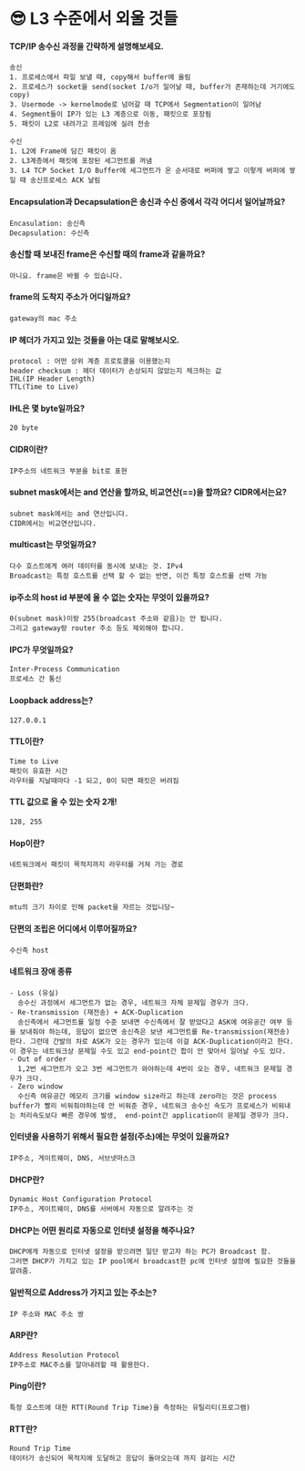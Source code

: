 # 😎 L3 수준에서 외울 것들

#### TCP/IP 송수신 과정을 간략하게 설명해보세요.

    송신
    1. 프로세스에서 파일 보낼 때, copy해서 buffer에 올림
    2. 프로세스가 socket을 send(socket I/o가 일어날 때, buffer가 존재하는데 거기에도 copy)
    3. Usermode -> kernelmode로 넘어갈 때 TCP에서 Segmentation이 일어남
    4. Segment들이 IP가 있는 L3 계층으로 이동, 패킷으로 포장됨
    5. 패킷이 L2로 내려가고 프레임에 실려 전송
    
    수신
    1. L2에 Frame에 담긴 패킷이 옴
    2. L3계층에서 패킷에 포장된 세그먼트를 꺼냄
    3. L4 TCP Socket I/O Buffer에 세그먼트가 온 순서대로 버퍼에 쌓고 이렇게 버퍼에 쌓일 때 송신프로세스 ACK 날림

#### Encapsulation과 Decapsulation은 송신과 수신 중에서 각각 어디서 일어날까요?

    Encasulation: 송신측
    Decapsulation: 수신측

#### 송신할 때 보내진 frame은 수신할 때의 frame과 같을까요?

    아니요. frame은 바뀔 수 있습니다.

#### frame의 도착지 주소가 어디일까요?

    gateway의 mac 주소

#### IP 헤더가 가지고 있는 것들을 아는 대로 말해보시오.

    protocol : 어떤 상위 계층 프로토콜을 이용했는지
    header checksum : 헤더 데이터가 손상되지 않았는지 체크하는 값
    IHL(IP Header Length)
    TTL(Time to Live)

#### IHL은 몇 byte일까요?

    20 byte

#### CIDR이란?

    IP주소의 네트워크 부분을 bit로 표현

#### subnet mask에서는 and 연산을 할까요, 비교연산(==)을 할까요? CIDR에서는요?

    subnet mask에서는 and 연산입니다.
    CIDR에서는 비교연산입니다.

#### multicast는 무엇일까요?

    다수 호스트에게 여러 데이터를 동시에 보내는 것. IPv4
    Broadcast는 특정 호스트를 선택 할 수 없는 반면, 이건 특정 호스트를 선택 가능

#### ip주소의 host id 부분에 올 수 없는 숫자는 무엇이 있을까요?

    0(subnet mask)이랑 255(broadcast 주소와 같음)는 안 됩니다.
    그리고 gateway랑 router 주소 등도 제외해야 합니다.

#### IPC가 무엇일까요?

    Inter-Process Communication
    프로세스 간 통신

#### Loopback address는?

    127.0.0.1

#### TTL이란?

    Time to Live
    패킷이 유효한 시간 
    라우터를 지날때마다 -1 되고, 0이 되면 패킷은 버려짐

#### TTL 값으로 올 수 있는 숫자 2개!

    128, 255

#### Hop이란?

    네트워크에서 패킷이 목적지까지 라우터를 거쳐 가는 경로

#### 단편화란?

    mtu의 크기 차이로 인해 packet을 자르는 것입니당~

#### 단편의 조립은 어디에서 이루어질까요?

    수신측 host

#### 네트워크 장애 종류

    - Loss (유실)
      송수신 과정에서 세그먼트가 없는 경우, 네트워크 자체 문제일 경우가 크다.
    - Re-transmission (재전송) + ACK-Duplication
      송신측에서 세그먼트를 일정 수준 보내면 수신측에서 잘 받았다고 ASK에 여유공간 여부 등을 보내줘야 하는데, 응답이 없으면 송신측은 보낸 세그먼트를 Re-transmission(재전송) 한다. 그런데 간발의 차로 ASK가 오는 경우가 있는데 이걸 ACK-Duplication이라고 한다. 이 경우는 네트워크상 문제일 수도 있고 end-point간 합이 안 맞아서 일어날 수도 있다.
    - Out of order
      1,2번 세그먼트가 오고 3번 세그먼트가 와야하는데 4번이 오는 경우, 네트워크 문제일 경우가 크다.
    - Zero window
      수신측 여유공간 메모리 크기를 window size라고 하는데 zero라는 것은 process buffer가 빨리 비워줘야하는데 안 비워준 경우, 네트워크 송수신 속도가 프로세스가 비워내는 처리속도보다 빠른 경우에 발생,  end-point간 application이 문제일 경우가 크다.

#### 인터넷을 사용하기 위해서 필요한 설정(주소)에는 무엇이 있을까요?

    IP주소, 게이트웨이, DNS, 서브넷마스크

#### DHCP란?

    Dynamic Host Configuration Protocol
    IP주소, 게이트웨이, DNS를 서버에서 자동으로 알려주는 것

#### DHCP는 어떤 원리로 자동으로 인터넷 설정을 해주나요?

    DHCP에게 자동으로 인터넷 설정을 받으려면 일단 받고자 하는 PC가 Broadcast 함. 
    그러면 DHCP가 가지고 있는 IP pool에서 broadcast한 pc에 인터넷 설정에 필요한 것들을 알려줌.

#### 일반적으로 Address가 가지고 있는 주소는?

    IP 주소와 MAC 주소 쌍

#### ARP란?

    Address Resolution Protocol
    IP주소로 MAC주소를 알아내려할 때 활용한다.

#### Ping이란?

    특정 호스트에 대한 RTT(Round Trip Time)을 측정하는 유틸리티(프로그램)

#### RTT란?

    Round Trip Time
    데이터가 송신되어 목적지에 도달하고 응답이 돌아오는데 까지 걸리는 시간
